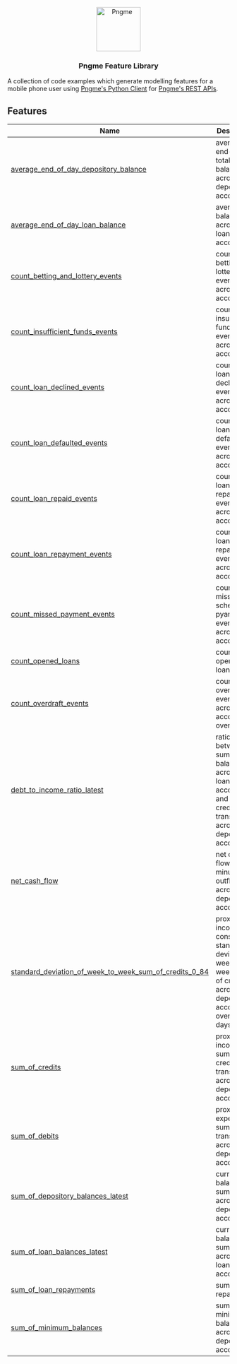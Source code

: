 <p align="center">
  <img src="https://admin.pngme.com/logo.png" alt="Pngme" width="100" height="100">
</p>

<h3 align="center">Pngme Feature Library</h3>

A collection of code examples which generate modelling features for a mobile phone user using [Pngme's Python Client](https://pypi.org/project/pngme-api/) for [Pngme's REST APIs](https://developers.api.pngme.com/reference/).

## Features

| Name                                                                                                            | Description                                                                                                                 |
| --------------------------------------------------------------------------------------------------------------- | --------------------------------------------------------------------------------------------------------------------------- |
| [average_end_of_day_depository_balance](lib/average_end_of_day_depository_balance)                              | average end-of-day total balance across all depository accounts                                                             |
| [average_end_of_day_loan_balance](lib/average_end_of_day_loan_balance)                                          | average balance across all loan accounts                                                                                    |
| [count_betting_and_lottery_events](lib/count_betting_and_lottery_events)                                        | count of betting and lottery events across all accounts                                                                     |
| [count_insufficient_funds_events](lib/count_insufficient_funds_events)                                          | count of insufficient funds events across all accounts                                                                      |
| [count_loan_declined_events](lib/count_loan_declined_events)                                                    | count of loan declined events across all accounts                                                                           |
| [count_loan_defaulted_events](lib/count_loan_defaulted_events)                                                  | count of loan defaulted events across all accounts                                                                          |
| [count_loan_repaid_events](lib/count_loan_repaid_events)                                                        | count of loan fully repaid events across all accounts                                                                       |
| [count_loan_repayment_events](lib/count_loan_repayment_events)                                                  | count of loan repayment events across all accounts                                                                          |
| [count_missed_payment_events](lib/count_missed_payment_events)                                                  | count of missed scheduled pyament events across all accounts                                                                |
| [count_opened_loans](lib/count_opened_loans)                                                                    | count of opened loans over                                                                                                  |
| [count_overdraft_events](lib/count_overdraft_events)                                                            | count of overdraft events across all accounts over                                                                          |
| [debt_to_income_ratio_latest](lib/debt_to_income_ratio_latest)                                                  | ratio between the sum of balances across all loan accounts and sum of credit transactions across all depository accounts    |
| [net_cash_flow](lib/net_cash_flow)                                                                              | net cash flow (inflow minus outflow) across all depository accounts                                                         |
| [standard_deviation_of_week_to_week_sum_of_credits_0_84](lib/standard_deviation_of_week_to_week_sum_of_credits) | proxy for income consistency. standard deviation f week-to-week sum of credit across all depository accounts over 0-84 days |
| [sum_of_credits](lib/sum_of_credits)                                                                            | proxy for income. sum of credit transactions across all depository accounts                                                 |
| [sum_of_debits](lib/sum_of_debits)                                                                              | proxy for expense. sum of debit transactions across all depository accounts                                                 |
| [sum_of_depository_balances_latest](lib/sum_of_depository_balances_latest)                                      | current balance summed across all depository accounts                                                                       |
| [sum_of_loan_balances_latest](lib/sum_of_loan_balances_latest)                                                  | current balance summed across all loan accounts                                                                             |
| [sum_of_loan_repayments](lib/sum_of_loan_repayments)                                                            | sum of loan repayments                                                                                                      |
| [sum_of_minimum_balances](lib/sum_of_minimum_balances)                                                          | sum of minimum balances across all depository accounts                                                                      |